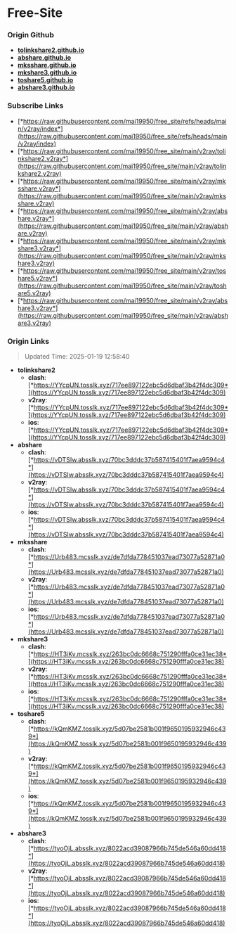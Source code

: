 # Free-Site

### Origin Github

- [**tolinkshare2.github.io**](https://github.com/tolinkshare2/tolinkshare2.github.io)
- [**abshare.github.io**](https://github.com/abshare/abshare.github.io)
- [**mksshare.github.io**](https://github.com/mksshare/mksshare.github.io)
- [**mkshare3.github.io**](https://github.com/mkshare3/mkshare3.github.io)
- [**toshare5.github.io**](https://github.com/toshare5/toshare5.github.io)
- [**abshare3.github.io**](https://github.com/abshare3/abshare3.github.io)

### Subscribe Links

- [*https://raw.githubusercontent.com/mai19950/free_site/refs/heads/main/v2ray/index*](https://raw.githubusercontent.com/mai19950/free_site/refs/heads/main/v2ray/index)
- [*https://raw.githubusercontent.com/mai19950/free_site/main/v2ray/tolinkshare2.v2ray*](https://raw.githubusercontent.com/mai19950/free_site/main/v2ray/tolinkshare2.v2ray)
- [*https://raw.githubusercontent.com/mai19950/free_site/main/v2ray/mksshare.v2ray*](https://raw.githubusercontent.com/mai19950/free_site/main/v2ray/mksshare.v2ray)
- [*https://raw.githubusercontent.com/mai19950/free_site/main/v2ray/abshare.v2ray*](https://raw.githubusercontent.com/mai19950/free_site/main/v2ray/abshare.v2ray)
- [*https://raw.githubusercontent.com/mai19950/free_site/main/v2ray/mkshare3.v2ray*](https://raw.githubusercontent.com/mai19950/free_site/main/v2ray/mkshare3.v2ray)
- [*https://raw.githubusercontent.com/mai19950/free_site/main/v2ray/toshare5.v2ray*](https://raw.githubusercontent.com/mai19950/free_site/main/v2ray/toshare5.v2ray)
- [*https://raw.githubusercontent.com/mai19950/free_site/main/v2ray/abshare3.v2ray*](https://raw.githubusercontent.com/mai19950/free_site/main/v2ray/abshare3.v2ray)

### Origin Links

> Updated Time: 2025-01-19 12:58:40

- **tolinkshare2**
  - **clash**: [*https://YYcpUN.tosslk.xyz/717ee897122ebc5d6dbaf3b42f4dc309*](https://YYcpUN.tosslk.xyz/717ee897122ebc5d6dbaf3b42f4dc309)
  - **v2ray**: [*https://YYcpUN.tosslk.xyz/717ee897122ebc5d6dbaf3b42f4dc309*](https://YYcpUN.tosslk.xyz/717ee897122ebc5d6dbaf3b42f4dc309)
  - **ios**: [*https://YYcpUN.tosslk.xyz/717ee897122ebc5d6dbaf3b42f4dc309*](https://YYcpUN.tosslk.xyz/717ee897122ebc5d6dbaf3b42f4dc309)
- **abshare**
  - **clash**: [*https://vDTSIw.absslk.xyz/70bc3dddc37b587415401f7aea9594c4*](https://vDTSIw.absslk.xyz/70bc3dddc37b587415401f7aea9594c4)
  - **v2ray**: [*https://vDTSIw.absslk.xyz/70bc3dddc37b587415401f7aea9594c4*](https://vDTSIw.absslk.xyz/70bc3dddc37b587415401f7aea9594c4)
  - **ios**: [*https://vDTSIw.absslk.xyz/70bc3dddc37b587415401f7aea9594c4*](https://vDTSIw.absslk.xyz/70bc3dddc37b587415401f7aea9594c4)
- **mksshare**
  - **clash**: [*https://Urb483.mcsslk.xyz/de7dfda778451037ead73077a52871a0*](https://Urb483.mcsslk.xyz/de7dfda778451037ead73077a52871a0)
  - **v2ray**: [*https://Urb483.mcsslk.xyz/de7dfda778451037ead73077a52871a0*](https://Urb483.mcsslk.xyz/de7dfda778451037ead73077a52871a0)
  - **ios**: [*https://Urb483.mcsslk.xyz/de7dfda778451037ead73077a52871a0*](https://Urb483.mcsslk.xyz/de7dfda778451037ead73077a52871a0)
- **mkshare3**
  - **clash**: [*https://HT3iKv.mcsslk.xyz/263bc0dc6668c751290fffa0ce31ec38*](https://HT3iKv.mcsslk.xyz/263bc0dc6668c751290fffa0ce31ec38)
  - **v2ray**: [*https://HT3iKv.mcsslk.xyz/263bc0dc6668c751290fffa0ce31ec38*](https://HT3iKv.mcsslk.xyz/263bc0dc6668c751290fffa0ce31ec38)
  - **ios**: [*https://HT3iKv.mcsslk.xyz/263bc0dc6668c751290fffa0ce31ec38*](https://HT3iKv.mcsslk.xyz/263bc0dc6668c751290fffa0ce31ec38)
- **toshare5**
  - **clash**: [*https://kQmKMZ.tosslk.xyz/5d07be2581b001f9650195932946c439*](https://kQmKMZ.tosslk.xyz/5d07be2581b001f9650195932946c439)
  - **v2ray**: [*https://kQmKMZ.tosslk.xyz/5d07be2581b001f9650195932946c439*](https://kQmKMZ.tosslk.xyz/5d07be2581b001f9650195932946c439)
  - **ios**: [*https://kQmKMZ.tosslk.xyz/5d07be2581b001f9650195932946c439*](https://kQmKMZ.tosslk.xyz/5d07be2581b001f9650195932946c439)
- **abshare3**
  - **clash**: [*https://tyoOjL.absslk.xyz/8022acd39087966b745de546a60dd418*](https://tyoOjL.absslk.xyz/8022acd39087966b745de546a60dd418)
  - **v2ray**: [*https://tyoOjL.absslk.xyz/8022acd39087966b745de546a60dd418*](https://tyoOjL.absslk.xyz/8022acd39087966b745de546a60dd418)
  - **ios**: [*https://tyoOjL.absslk.xyz/8022acd39087966b745de546a60dd418*](https://tyoOjL.absslk.xyz/8022acd39087966b745de546a60dd418)
